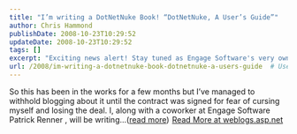 ```yaml
---
title: "I’m writing a DotNetNuke Book! “DotNetNuke, A User’s Guide”"
author: Chris Hammond
publishDate: 2008-10-23T10:29:52
updateDate: 2008-10-23T10:29:52
tags: []
excerpt: "Exciting news alert! Stay tuned as Engage Software's very own Patrick Renner and I embark on a new writing venture. Learn more at weblogs.asp.net."
url: /2008/im-writing-a-dotnetnuke-book-dotnetnuke-a-users-guide  # Use the generated URL with year
---
```

So this has been in the works for a few months but I’ve managed to withhold blogging about it until the contract was signed for fear of cursing myself and losing the deal. I, along with a coworker at Engage Software &#160; Patrick Renner , will be writing...(<a href="https://weblogs.asp.net/christoc/archive/2008/10/22/i-m-writing-a-dotnetnuke-book-dotnetnuke-a-user-s-guide.aspx">read more</a>)<img src="https://weblogs.asp.net/aggbug.aspx?PostID=6698347" width="1" height="1"> <a href="https://weblogs.asp.net/christoc/archive/2008/10/22/i-m-writing-a-dotnetnuke-book-dotnetnuke-a-user-s-guide.aspx">Read More at weblogs.asp.net</a>


